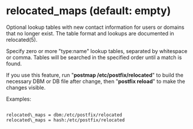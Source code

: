 # relocated_maps (default: empty)

Optional lookup tables with new contact information for users or
domains that no longer exist. The table format and lookups are
documented in relocated(5).




Specify zero or more "type:name" lookup tables, separated by
whitespace or comma. Tables will be searched in the specified order
until a match is found.




If you use this feature, run "**postmap /etc/postfix/relocated**" to
build the necessary DBM or DB file after change, then "**postfix
reload**" to make the changes visible.




Examples:




```

relocated\_maps = dbm:/etc/postfix/relocated
relocated\_maps = hash:/etc/postfix/relocated

```

